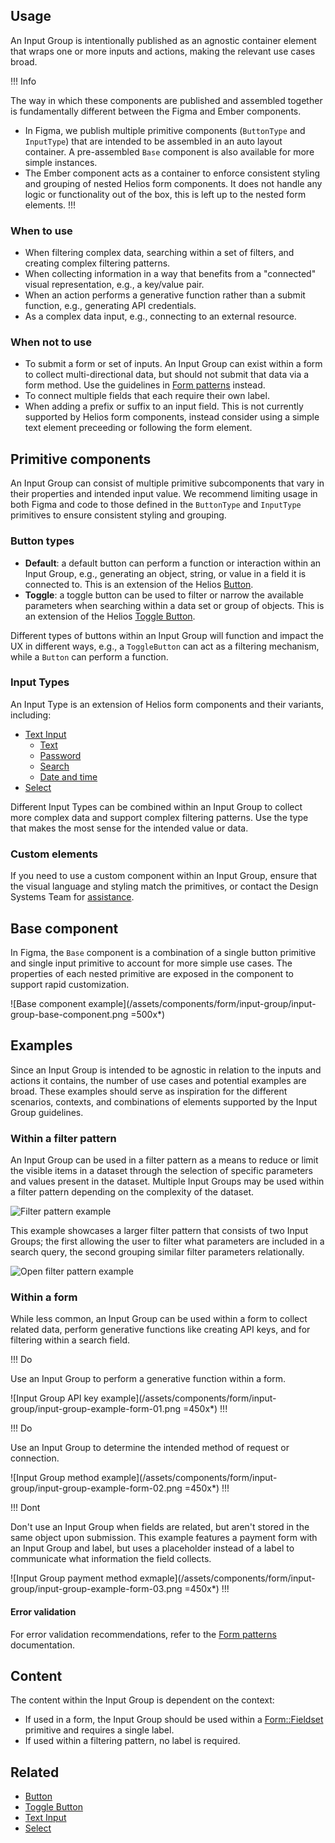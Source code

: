 ## Usage

An Input Group is intentionally published as an agnostic container element that wraps one or more inputs and actions, making the relevant use cases broad.

!!! Info

The way in which these components are published and assembled together is fundamentally different between the Figma and Ember components.

- In Figma, we publish multiple primitive components (`ButtonType` and `InputType`) that are intended to be assembled in an auto layout container. A pre-assembled `Base` component is also available for more simple instances.
- The Ember component acts as a container to enforce consistent styling and grouping of nested Helios form components. It does not handle any logic or functionality out of the box, this is left up to the nested form elements.
!!!

### When to use

- When filtering complex data, searching within a set of filters, and creating complex filtering patterns.
- When collecting information in a way that benefits from a "connected" visual representation, e.g., a key/value pair.
- When an action performs a generative function rather than a submit function, e.g., generating API credentials.
- As a complex data input, e.g., connecting to an external resource.

### When not to use

- To submit a form or set of inputs. An Input Group can exist within a form to collect multi-directional data, but should not submit that data via a form method. Use the guidelines in [Form patterns](/patterns/form-patterns) instead.
- To connect multiple fields that each require their own label.
- When adding a prefix or suffix to an input field. This is not currently supported by Helios form components, instead consider using a simple text element preceeding or following the form element.

## Primitive components

An Input Group can consist of multiple primitive subcomponents that vary in their properties and intended input value. We recommend limiting usage in both Figma and code to those defined in the `ButtonType` and `InputType` primitives to ensure consistent styling and grouping.

### Button types

- **Default**: a default button can perform a function or interaction within an Input Group, e.g., generating an object, string, or value in a field it is connected to. This is an extension of the Helios [Button](/components/button).
- **Toggle**: a toggle button can be used to filter or narrow the available parameters when searching within a data set or group of objects. This is an extension of the Helios [Toggle Button](/components/toggle-button).

Different types of buttons within an Input Group will function and impact the UX in different ways, e.g., a `ToggleButton` can act as a filtering mechanism, while a `Button` can perform a function.

### Input Types

An Input Type is an extension of Helios form components and their variants, including:

- [Text Input](/components/form/text-input)
    - [Text](/components/form/text-input#text)
    - [Password](/components/form/text-input#password)
    - [Search](/components/form/text-input#search)
    - [Date and time](/components/form/text-input#date-and-time)
- [Select](/components/form/select)

Different Input Types can be combined within an Input Group to collect more complex data and support complex filtering patterns. Use the type that makes the most sense for the intended value or data.

### Custom elements

If you need to use a custom component within an Input Group, ensure that the visual language and styling match the primitives, or contact the Design Systems Team for [assistance](/about/support).

## Base component

In Figma, the `Base` component is a combination of a single button primitive and single input primitive to account for more simple use cases. The properties of each nested primitive are exposed in the component to support rapid customization.

![Base component example](/assets/components/form/input-group/input-group-base-component.png =500x*)

## Examples

Since an Input Group is intended to be agnostic in relation to the inputs and actions it contains, the number of use cases and potential examples are broad. These examples should serve as inspiration for the different scenarios, contexts, and combinations of elements supported by the Input Group guidelines.

### Within a filter pattern

An Input Group can be used in a filter pattern as a means to reduce or limit the visible items in a dataset through the selection of specific parameters and values present in the dataset. Multiple Input Groups may be used within a filter pattern depending on the complexity of the dataset.

![Filter pattern example](/assets/components/form/input-group/input-group-example-filter-pattern-01.png)

This example showcases a larger filter pattern that consists of two Input Groups; the first allowing the user to filter what parameters are included in a search query, the second grouping similar filter parameters relationally.

![Open filter pattern example](/assets/components/form/input-group/input-group-example-filter-pattern-01-open.png)

### Within a form

While less common, an Input Group can be used within a form to collect related data, perform generative functions like creating API keys, and for filtering within a search field.

!!! Do

Use an Input Group to perform a generative function within a form.

![Input Group API key example](/assets/components/form/input-group/input-group-example-form-01.png =450x*)
!!!

!!! Do

Use an Input Group to determine the intended method of request or connection.

![Input Group method example](/assets/components/form/input-group/input-group-example-form-02.png =450x*)
!!!

!!! Dont

Don't use an Input Group when fields are related, but aren't stored in the same object upon submission. This example features a payment form with an Input Group and label, but uses a placeholder instead of a label to communicate what information the field collects.

![Input Group payment method exmaple](/assets/components/form/input-group/input-group-example-form-03.png =450x*)
!!!

#### Error validation

For error validation recommendations, refer to the [Form patterns](/patterns/form-patterns) documentation.

## Content

The content within the Input Group is dependent on the context:

- If used in a form, the Input Group should be used within a [Form::Fieldset](/components/form/primitives) primitive and requires a single label.
- If used within a filtering pattern, no label is required.

## Related

- [Button](/components/button)
- [Toggle Button](/components/toggle-button)
- [Text Input](/components/form/text-input)
- [Select](/components/form/select)